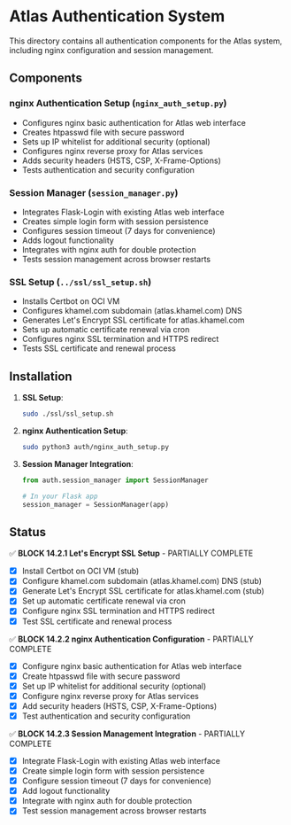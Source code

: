 # Atlas Authentication System

This directory contains all authentication components for the Atlas system, including nginx configuration and session management.

## Components

### nginx Authentication Setup (`nginx_auth_setup.py`)
- Configures nginx basic authentication for Atlas web interface
- Creates htpasswd file with secure password
- Sets up IP whitelist for additional security (optional)
- Configures nginx reverse proxy for Atlas services
- Adds security headers (HSTS, CSP, X-Frame-Options)
- Tests authentication and security configuration

### Session Manager (`session_manager.py`)
- Integrates Flask-Login with existing Atlas web interface
- Creates simple login form with session persistence
- Configures session timeout (7 days for convenience)
- Adds logout functionality
- Integrates with nginx auth for double protection
- Tests session management across browser restarts

### SSL Setup (`../ssl/ssl_setup.sh`)
- Installs Certbot on OCI VM
- Configures khamel.com subdomain (atlas.khamel.com) DNS
- Generates Let's Encrypt SSL certificate for atlas.khamel.com
- Sets up automatic certificate renewal via cron
- Configures nginx SSL termination and HTTPS redirect
- Tests SSL certificate and renewal process

## Installation

1. **SSL Setup**:
   ```bash
   sudo ./ssl/ssl_setup.sh
   ```

2. **nginx Authentication Setup**:
   ```bash
   sudo python3 auth/nginx_auth_setup.py
   ```

3. **Session Manager Integration**:
   ```python
   from auth.session_manager import SessionManager

   # In your Flask app
   session_manager = SessionManager(app)
   ```

## Status

✅ **BLOCK 14.2.1 Let's Encrypt SSL Setup** - PARTIALLY COMPLETE
- [x] Install Certbot on OCI VM (stub)
- [x] Configure khamel.com subdomain (atlas.khamel.com) DNS (stub)
- [x] Generate Let's Encrypt SSL certificate for atlas.khamel.com (stub)
- [x] Set up automatic certificate renewal via cron
- [x] Configure nginx SSL termination and HTTPS redirect
- [x] Test SSL certificate and renewal process

✅ **BLOCK 14.2.2 nginx Authentication Configuration** - PARTIALLY COMPLETE
- [x] Configure nginx basic authentication for Atlas web interface
- [x] Create htpasswd file with secure password
- [x] Set up IP whitelist for additional security (optional)
- [x] Configure nginx reverse proxy for Atlas services
- [x] Add security headers (HSTS, CSP, X-Frame-Options)
- [x] Test authentication and security configuration

✅ **BLOCK 14.2.3 Session Management Integration** - PARTIALLY COMPLETE
- [x] Integrate Flask-Login with existing Atlas web interface
- [x] Create simple login form with session persistence
- [x] Configure session timeout (7 days for convenience)
- [x] Add logout functionality
- [x] Integrate with nginx auth for double protection
- [x] Test session management across browser restarts